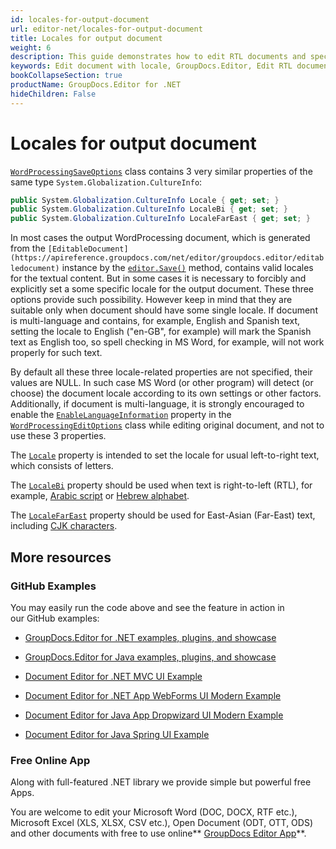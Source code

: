 ```yaml
---
id: locales-for-output-document
url: editor-net/locales-for-output-document
title: Locales for output document
weight: 6
description: This guide demonstrates how to edit RTL documents and specify locale for Word documents when using  GroupDocs.Editor for .NET API.
keywords: Edit document with locale, GroupDocs.Editor, Edit RTL documents
bookCollapseSection: true
productName: GroupDocs.Editor for .NET
hideChildren: False
---
```


# Locales for output document

[`WordProcessingSaveOptions`](https://apireference.groupdocs.com/net/editor/groupdocs.editor.options/wordprocessingsaveoptions) class contains 3 very similar properties of the same type `System.Globalization.CultureInfo`:

```csharp
public System.Globalization.CultureInfo Locale { get; set; }
public System.Globalization.CultureInfo LocaleBi { get; set; }
public System.Globalization.CultureInfo LocaleFarEast { get; set; }
```

In most cases the output WordProcessing document, which is generated from the `[EditableDocument](https://apireference.groupdocs.com/net/editor/groupdocs.editor/editabledocument)` instance by the [`editor.Save()`](https://apireference.groupdocs.com/net/editor/groupdocs.editor/editor/methods/save) method, contains valid locales for the textual content. But in some cases it is necessary to forcibly and explicitly set a some specific locale for the output document. These three options provide such possibility. However keep in mind that they are suitable only when document should have some single locale. If document is multi-language and contains, for example, English and Spanish text, setting the locale to English ("en-GB", for example) will mark the Spanish text as English too, so spell checking in MS Word, for example, will not work properly for such text.

By default all these three locale-related properties are not specified, their values are NULL. In such case MS Word (or other program) will detect (or choose) the document locale according to its own settings or other factors. Additionally, if document is multi-language, it is strongly encouraged to enable the [`EnableLanguageInformation`](https://apireference.groupdocs.com/net/editor/groupdocs.editor.options/wordprocessingeditoptions/properties/enablelanguageinformation) property in the [`WordProcessingEditOptions`](https://apireference.groupdocs.com/net/editor/groupdocs.editor.options/wordprocessingeditoptions) class while editing original document, and not to use these 3 properties.

The [`Locale`](https://apireference.groupdocs.com/net/editor/groupdocs.editor.options/wordprocessingsaveoptions/properties/locale) property is intended to set the locale for usual left-to-right text, which consists of letters.

The [`LocaleBi`](https://apireference.groupdocs.com/net/editor/groupdocs.editor.options/wordprocessingsaveoptions/properties/localebi) property should be used when text is right-to-left (RTL), for example, [Arabic script](https://en.wikipedia.org/wiki/Arabic_script) or [Hebrew alphabet](https://en.wikipedia.org/wiki/Hebrew_alphabet).

The [`LocaleFarEast`](https://apireference.groupdocs.com/net/editor/groupdocs.editor.options/wordprocessingsaveoptions/properties/localefareast) property should be used for East-Asian (Far-East) text, including [CJK characters](https://en.wikipedia.org/wiki/CJK_characters).

## More resources

### GitHub Examples

You may easily run the code above and see the feature in action in our GitHub examples:

*   [GroupDocs.Editor for .NET examples, plugins, and showcase](https://github.com/groupdocs-editor/GroupDocs.Editor-for-.NET)
    
*   [GroupDocs.Editor for Java examples, plugins, and showcase](https://github.com/groupdocs-editor/GroupDocs.Editor-for-Java)
    
*   [Document Editor for .NET MVC UI Example](https://github.com/groupdocs-editor/GroupDocs.Editor-for-.NET-MVC) 
    
*   [Document Editor for .NET App WebForms UI Modern Example](https://github.com/groupdocs-editor/GroupDocs.Editor-for-.NET-WebForms)
    
*   [Document Editor for Java App Dropwizard UI Modern Example](https://github.com/groupdocs-editor/GroupDocs.Editor-for-Java-Dropwizard)
    
*   [Document Editor for Java Spring UI Example](https://github.com/groupdocs-editor/GroupDocs.Editor-for-Java-Spring)
    

### Free Online App

Along with full-featured .NET library we provide simple but powerful free Apps.

You are welcome to edit your Microsoft Word (DOC, DOCX, RTF etc.), Microsoft Excel (XLS, XLSX, CSV etc.), Open Document (ODT, OTT, ODS) and other documents with free to use online** [GroupDocs Editor App](https://products.groupdocs.app/editor)**.
